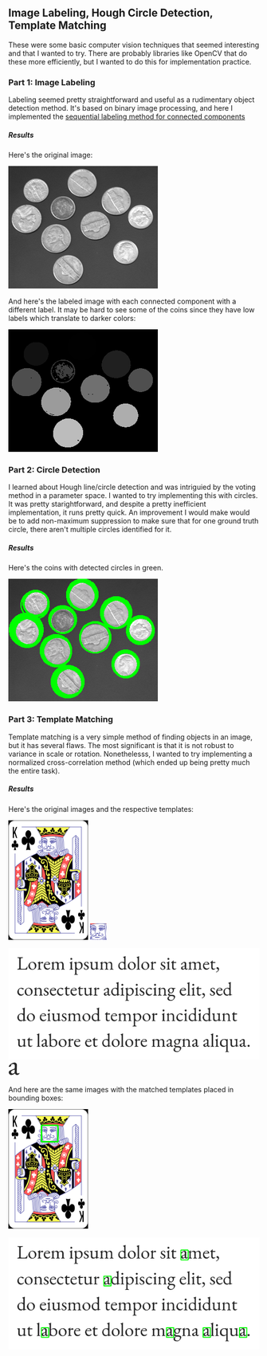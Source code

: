 ## Image Labeling, Hough Circle Detection, Template Matching

These were some basic computer vision techniques that seemed interesting and that I wanted to try. There are probably libraries like OpenCV that do these more efficiently, but I wanted to do this for implementation practice.

### Part 1: Image Labeling

Labeling seemed pretty straightforward and useful as a rudimentary object detection method. It's based on binary image processing, and here I implemented the [sequential labeling method for connected components](https://en.wikipedia.org/wiki/Connected-component_labeling)

##### Results

Here's the original image: 

![coins-orig](data/coins.png)

And here's the labeled image with each connected component with a different label. It may be hard to see some of the coins since they have low labels which translate to darker colors:

![coins-labeled](output/coins_labeled.png)


### Part 2: Circle Detection

I learned about Hough line/circle detection and was intriguied by the voting method in a parameter space. I wanted to try implementing this with circles. It was pretty starightforward, and despite a pretty inefficient implementation, it runs pretty quick. An improvement I would make would be to add non-maximum suppression to make sure that for one ground truth circle, there aren't multiple circles identified for it.

##### Results

Here's the coins with detected circles in green.

![coins-circles](output/coins_circles.png)


### Part 3: Template Matching

Template matching is a very simple method of finding objects in an image, but it has several flaws. The most significant is that it is not robust to variance in scale or rotation. Nonethelesss, I wanted to try implementing a normalized cross-correlation method (which ended up being pretty much the entire task).

##### Results

Here's the original images and the respective templates:

![king](data/king.png) ![face](data/face.png)

![text](data/text.png) ![letter](data/letter.png)


And here are the same images with the matched templates placed in bounding boxes:

![king-matched](output/king.png)

![text-matched](output/text.png)
